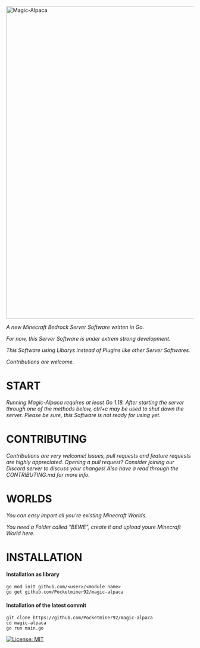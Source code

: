 
<img alt="Magic-Alpaca" width="838" src="https://raw.githubusercontent.com/PocketMiner92/Magic-Alpaca/main/.github/Images/MAGIC-ALPACA_1.png" />


*A new Minecraft Bedrock Server Software written in Go.*

*For now, this Server Software is under extrem strong development.*




*This Software using Libarys instead of Plugins like other Server Softwares.*

*Contributions are welcome.*



# **START**

*Running Magic-Alpaca requires at least Go 1.18. After starting the server through one of the methods below, ctrl+c may be used to shut down the server. Please be sure, this Software is not ready for using yet.*

# **CONTRIBUTING**

*Contributions are very welcome! Issues, pull requests and feature requests are highly appreciated. Opening a pull request? Consider joining our Discord server to discuss your changes! Also have a read through the CONTRIBUTING.md for more info.*


# **WORLDS**

*You can easy import all you're existing Minecraft Worlds.*

*You need a Folder called "BEWE", create it and upload youre Minecraft World here.*

# **INSTALLATION**

#### Installation as library
```
go mod init github.com/<user>/<module name>
go get github.com/Pocketminer92/magic-alpaca
```

#### Installation of the latest commit
```
git clone https://github.com/Pocketminer92/magic-alpaca
cd magic-alpaca
go run main.go
```

[![License: MIT](https://img.shields.io/badge/License-MIT-yellow.svg)](https://opensource.org/licenses/MIT)
